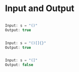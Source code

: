 # Input and Output

```java

Input: s = "()"
Output: true

```

```java

Input: s = "()[]{}"
Output: true

```

```java

Input: s = "(]"
Output: false

```